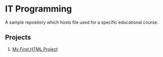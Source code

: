 # IT Programming
A sample repository which hosts file used for a specific educational course.

## Projects
1. [My First HTML Project](https://vakho10.github.io/it-programming/my-first-html-project)
